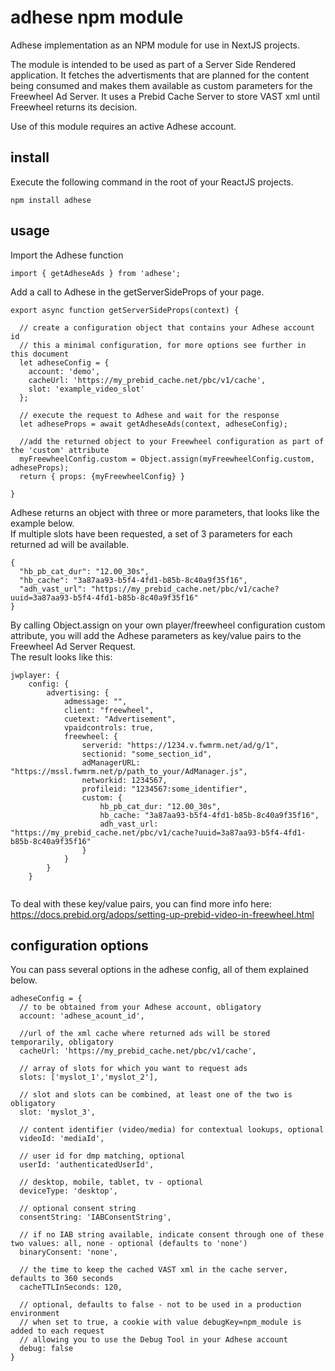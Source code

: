# adhese npm module
Adhese implementation as an NPM module for use in NextJS projects.

The module is intended to be used as part of a Server Side Rendered application. It fetches the advertisments that are planned for the content being consumed and makes them available as custom parameters for the Freewheel Ad Server. It uses a Prebid Cache Server to store VAST xml until Freewheel returns its decision.

Use of this module requires an active Adhese account.

## install
Execute the following command in the root of your ReactJS projects.
```
npm install adhese
```
## usage
Import the Adhese function
```
import { getAdheseAds } from 'adhese';
```
Add a call to Adhese in the getServerSideProps of your page.

```
export async function getServerSideProps(context) {  

  // create a configuration object that contains your Adhese account id
  // this a minimal configuration, for more options see further in this document
  let adheseConfig = {
    account: 'demo',
    cacheUrl: 'https://my_prebid_cache.net/pbc/v1/cache',
    slot: 'example_video_slot'
  };
  
  // execute the request to Adhese and wait for the response
  let adheseProps = await getAdheseAds(context, adheseConfig);
  
  //add the returned object to your Freewheel configuration as part of the 'custom' attribute
  myFreewheelConfig.custom = Object.assign(myFreewheelConfig.custom, adheseProps);
  return { props: {myFreewheelConfig} }

}
```

Adhese returns an object with three or more parameters, that looks like the example below.  
If multiple slots have been requested, a set of 3 parameters for each returned ad will be available.

```
{
  "hb_pb_cat_dur": "12.00_30s",
  "hb_cache": "3a87aa93-b5f4-4fd1-b85b-8c40a9f35f16",
  "adh_vast_url": "https://my_prebid_cache.net/pbc/v1/cache?uuid=3a87aa93-b5f4-4fd1-b85b-8c40a9f35f16"
}
```

By calling Object.assign on your own player/freewheel configuration custom attribute, you will add the Adhese parameters as key/value pairs to the Freewheel Ad Server Request.  
The result looks like this:

```
jwplayer: {
    config: {
        advertising: {
            admessage: "",
            client: "freewheel",
            cuetext: "Advertisement",
            vpaidcontrols: true,
            freewheel: {
                serverid: "https://1234.v.fwmrm.net/ad/g/1",
                sectionid: "some_section_id",
                adManagerURL: "https://mssl.fwmrm.net/p/path_to_your/AdManager.js",
                networkid: 1234567,
                profileid: "1234567:some_identifier",
                custom: {
                    hb_pb_cat_dur: "12.00_30s",
                    hb_cache: "3a87aa93-b5f4-4fd1-b85b-8c40a9f35f16",
                    adh_vast_url: "https://my_prebid_cache.net/pbc/v1/cache?uuid=3a87aa93-b5f4-4fd1-b85b-8c40a9f35f16"
                }
            }
        }
    }


```

To deal with these key/value pairs, you can find more info here: https://docs.prebid.org/adops/setting-up-prebid-video-in-freewheel.html

## configuration options

You can pass several options in the adhese config, all of them explained below.

```
adheseConfig = {  
  // to be obtained from your Adhese account, obligatory  
  account: 'adhese_acount_id',  

  //url of the xml cache where returned ads will be stored temporarily, obligatory
  cacheUrl: 'https://my_prebid_cache.net/pbc/v1/cache',  

  // array of slots for which you want to request ads
  slots: ['myslot_1','myslot_2'],  

  // slot and slots can be combined, at least one of the two is obligatory
  slot: 'myslot_3',

  // content identifier (video/media) for contextual lookups, optional
  videoId: 'mediaId', 

  // user id for dmp matching, optional
  userId: 'authenticatedUserId', 

  // desktop, mobile, tablet, tv - optional
  deviceType: 'desktop', 

  // optional consent string
  consentString: 'IABConsentString', 

  // if no IAB string available, indicate consent through one of these two values: all, none - optional (defaults to 'none')
  binaryConsent: 'none', 

  // the time to keep the cached VAST xml in the cache server, defaults to 360 seconds
  cacheTTLInSeconds: 120,

  // optional, defaults to false - not to be used in a production environment
  // when set to true, a cookie with value debugKey=npm_module is added to each request
  // allowing you to use the Debug Tool in your Adhese account
  debug: false 
}
```  
